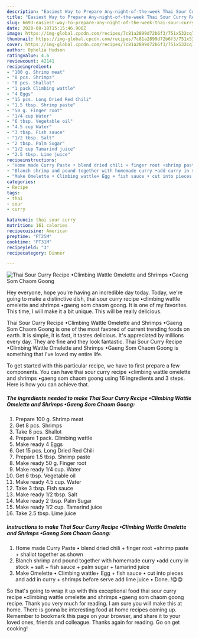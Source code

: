 ```yaml
---
description: "Easiest Way to Prepare Any-night-of-the-week Thai Sour Curry Recipe •Climbing Wattle Omelette and Shrimps •Gaeng Som Chaom Goong"
title: "Easiest Way to Prepare Any-night-of-the-week Thai Sour Curry Recipe •Climbing Wattle Omelette and Shrimps •Gaeng Som Chaom Goong"
slug: 6693-easiest-way-to-prepare-any-night-of-the-week-thai-sour-curry-recipe-climbing-wattle-omelette-and-shrimps-gaeng-som-chaom-goong
date: 2020-08-18T15:15:46.900Z
image: https://img-global.cpcdn.com/recipes/7c81a2899d72b6f3/751x532cq70/thai-sour-curry-recipe-•climbing-wattle-omelette-and-shrimps-•gaeng-som-chaom-goong-recipe-main-photo.jpg
thumbnail: https://img-global.cpcdn.com/recipes/7c81a2899d72b6f3/751x532cq70/thai-sour-curry-recipe-•climbing-wattle-omelette-and-shrimps-•gaeng-som-chaom-goong-recipe-main-photo.jpg
cover: https://img-global.cpcdn.com/recipes/7c81a2899d72b6f3/751x532cq70/thai-sour-curry-recipe-•climbing-wattle-omelette-and-shrimps-•gaeng-som-chaom-goong-recipe-main-photo.jpg
author: Ophelia Hudson
ratingvalue: 4.6
reviewcount: 42141
recipeingredient:
- "100 g. Shrimp meat"
- "8 pcs. Shrimps"
- "8 pcs. Shallot"
- "1 pack Climbing wattle"
- "4 Eggs"
- "15 pcs. Long Dried Red Chili"
- "1.5 tbsp. Shrimp paste"
- "50 g. Finger root"
- "1/4 cup Water"
- "6 tbsp. Vegetable oil"
- "4.5 cup Water"
- "3 tbsp. Fish sauce"
- "1/2 tbsp. Salt"
- "2 tbsp. Palm Sugar"
- "1/2 cup Tamarind juice"
- "2.5 tbsp. Lime juice"
recipeinstructions:
- "Home made Curry Paste • blend dried chili + finger root +shrimp paste + shallot together as shown"
- "Blanch shrimp and pound together with homemade curry •add curry in stock + salt + fish sauce + palm sugar + tamarind juice"
- "Make Omelette • Climbing wattle+ Egg + fish sauce • cut into pieces and add in curry + shrimps before serve add lime juice • Done..!😋😋"
categories:
- Recipe
tags:
- thai
- sour
- curry

katakunci: thai sour curry 
nutrition: 161 calories
recipecuisine: American
preptime: "PT25M"
cooktime: "PT31M"
recipeyield: "3"
recipecategory: Dinner

---
```



![Thai Sour Curry Recipe •Climbing Wattle Omelette and Shrimps •Gaeng Som Chaom Goong](https://img-global.cpcdn.com/recipes/7c81a2899d72b6f3/751x532cq70/thai-sour-curry-recipe-•climbing-wattle-omelette-and-shrimps-•gaeng-som-chaom-goong-recipe-main-photo.jpg)

Hey everyone, hope you're having an incredible day today. Today, we're going to make a distinctive dish, thai sour curry recipe •climbing wattle omelette and shrimps •gaeng som chaom goong. It is one of my favorites. This time, I will make it a bit unique. This will be really delicious.

Thai Sour Curry Recipe •Climbing Wattle Omelette and Shrimps •Gaeng Som Chaom Goong is one of the most favored of current trending foods on earth. It is simple, it is fast, it tastes delicious. It's appreciated by millions every day. They are fine and they look fantastic. Thai Sour Curry Recipe •Climbing Wattle Omelette and Shrimps •Gaeng Som Chaom Goong is something that I've loved my entire life.




To get started with this particular recipe, we have to first prepare a few components. You can have thai sour curry recipe •climbing wattle omelette and shrimps •gaeng som chaom goong using 16 ingredients and 3 steps. Here is how you can achieve that.

<!--inarticleads1-->

##### The ingredients needed to make Thai Sour Curry Recipe •Climbing Wattle Omelette and Shrimps •Gaeng Som Chaom Goong:

1. Prepare 100 g. Shrimp meat
1. Get 8 pcs. Shrimps
1. Take 8 pcs. Shallot
1. Prepare 1 pack. Climbing wattle
1. Make ready 4 Eggs
1. Get 15 pcs. Long Dried Red Chili
1. Prepare 1.5 tbsp. Shrimp paste
1. Make ready 50 g. Finger root
1. Make ready 1/4 cup. Water
1. Get 6 tbsp. Vegetable oil
1. Make ready 4.5 cup. Water
1. Take 3 tbsp. Fish sauce
1. Make ready 1/2 tbsp. Salt
1. Make ready 2 tbsp. Palm Sugar
1. Make ready 1/2 cup. Tamarind juice
1. Take 2.5 tbsp. Lime juice




<!--inarticleads2-->

##### Instructions to make Thai Sour Curry Recipe •Climbing Wattle Omelette and Shrimps •Gaeng Som Chaom Goong:

1. Home made Curry Paste • blend dried chili + finger root +shrimp paste + shallot together as shown
1. Blanch shrimp and pound together with homemade curry •add curry in stock + salt + fish sauce + palm sugar + tamarind juice
1. Make Omelette • Climbing wattle+ Egg + fish sauce • cut into pieces and add in curry + shrimps before serve add lime juice • Done..!😋😋




So that's going to wrap it up with this exceptional food thai sour curry recipe •climbing wattle omelette and shrimps •gaeng som chaom goong recipe. Thank you very much for reading. I am sure you will make this at home. There is gonna be interesting food at home recipes coming up. Remember to bookmark this page on your browser, and share it to your loved ones, friends and colleague. Thanks again for reading. Go on get cooking!

